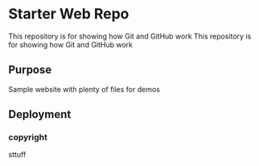 # Starter Web Repo

This repository is for showing how Git and GitHub work
This repository is for showing how Git and GitHub work

## Purpose

Sample website with plenty of files for demos

## Deployment

### copyright
sttuff
